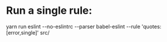 # Run a single rule:

yarn run eslint --no-eslintrc --parser babel-eslint --rule 'quotes: [error,single]' src/
